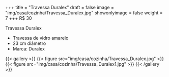 +++
title = "Travessa Duralex"
draft = false
image = "img/casa/cozinha/Travessa_Duralex.jpg"
showonlyimage = false
weight = 7
+++
<span class="price">R$ 30</span>

<!--more-->

Travessa Duralex

- Travessa de vidro amarelo
- 23 cm diâmetro
- Marca: Duralex


{{< gallery >}}
{{< figure src="img/casa/cozinha/Travessa_Duralex.jpg" >}}
{{< figure src="img/casa/cozinha/Travessa_Duralex1.jpg" >}}
{{< /gallery >}}
